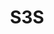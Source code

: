 ---
title: "S3S"
description: "5MP+5MP HD Indoor Dual-lens PT Wi-Fi Camera"
image: "/images/pandas/PandaS (1).png"
images:
  - url: "/images/pandas/PandaS (1).png"
    caption: "Front view"
features:
  - Fixed camera and PT camera integration, dual channels with one IP, look at overall situation and consider details at the same time
  - Ultra 265, H.265, H.264
  - Support digital WDR (Wide Dynamic Range)
  - Built-in Mic & Speaker, support two-way audio, offer better interaction
  - Support sound and light warning, makes warning and alarming more noticeable
  - Smart IR, up to 10m (33ft) IR and 10m (33ft) warm light distance, suitable for more scenes
  - IR & warm light illumination to deal with different scenes and achieve full-color illumination
  - Supports 512 GB Micro SD card
  - Wi-Fi connection and easy installation
specifications: 
  Sensor: 1/3.0" progressive scan, 5.0 megapixel, CMOS
  Minimum Illumination: Colour:- 0.01 lux (F2.0, AGC ON); 0 lux with IR
  Day/Night: IR-cut filter with auto switch (ICR)
  Shutter: Auto/Manual, shutter time:- 1s ~ 1/100000s
  WDR: DWDR
  Lens Type: 4.0mm@F2.0
  Digital Zoom: 4X
  Iris: Fixed
  Field of View (H): 79.0°
  Field of View (V): 42.3°
  Field of View (D): 85.1°
  DORI Distance (Lens): 4.0 mm
  DORI Distance (Detect): 90 m (295.3 ft)
  DORI Distance (Observe): 36.0 m (118.1 ft)
  DORI Distance (Recognize): 18.0 m (59.1 ft)
  DORI Distance (Identify): 9.0 m (29.5 ft)
  IR Range: Up to 10m (33ft)
  Warm Light Range: Up to 10m (33ft)
  Wavelength: 850nm
  IR On/Off Control: Auto/Manual
  Video Compression: Ultra 265, H.265, H.264
  Frame Rate: Main Stream:- 5MP (2880*1620), Max 15fps; 4MP (2560*1440), Max 15fps; 3MP (2304*1296), Max 15fps; 2MP (1920*1080), Max 15fps; Sub Stream:- 720P (1280*720), Max 15fps; D1 (720*576), Max 15fps; 640*360, Max 15fps
  Video Bit Rate: 128 Kbps~2048 Kbps
  ROI: Up to 4 areas
  Video Stream: Dual streams
  OSD: Up to 4 OSDs
  Privacy Mask: Support (Only NVR)
  White Balance: Auto/Outdoor/Fine Tune/Sodium Lamp/Locked/Auto2
  Digital Noise Reduction: 2D/3D DNR
  Smart IR: Support
  Flip: Normal/Flip Vertical/Flip Horizontal/180°
  HLC: N/A
  BLC: Support
  Defog: Digital Defog
  Basic Detection: Motion detection, Ultra motion detection (pedestrian/motor vehicle/pet), Loud Sound Detection, Crying detection, Tampering alarm
  Auto Tracking: Support
  General Function: IP address filtering, Access policy, ARP protection, RTSP authentication, User authentication, HTTP authentication
  Audio Compression: G.711U, G.711A
  Audio Bitrate: 64 Kbps
  Two-way Audio: Support
  Suppression: Support
  Sampling Rate: 8 kHz
  Edge Storage: Micro SD, up to 512 GB
  Network Storage: ANR
  Wi-Fi: 2.4G Wi-Fi (IEEE802.11b/g/n/ax), built-in antenna
  Protocols: IPv4, TCP, UDP, DHCP, RTSP, DNS, DDNS, NTP, HTTP
  Compatible Integration: API
  Client: Uniarch Client, Uniarch APP
  Web Browser: Plug-in required live view:- IE 10 and above, Chrome 45 and above, Firefox 52 and above, Edge 79 and above
  Wireless Standards: IEEE802.11b/g/n/ax
  Frequency Range: 2.4 GHz ~ 2.4835 GHz
  Channel Bandwidth: 20/40 MHz Support
  Modulation Mode: 802.11b:- CCK; 802.11g/n:- OFDM; 802.11ax:- OFDMA
  Security: 64/128-bit WEP, WPA-PSK/WPA2-PSK
  Transmit Power: 802.11b:- 17±1.5dBm @11Mbps; 802.11g:- 16±1.5dBm @54Mbps; 802.11n:- 16±1.5dBm @MCS7; 802.11ax:- 16±1.5dBm @MCS9
  Receive Sensitivity: 802.11b:- -76dBm @11Mbps (Typical); 802.11g:- -65dBm @54Mbps (Typical); 802.11n:- -61dBm @MCS7,HT40(Typical); 802.11ax:- -54dBm @MCS9,HE40(Typical)
  Transmission Rate: 802.11b:- 11Mbps; 802.11g:- 54Mbps; 802.11n:- up to 150Mbps; 802.11ax:- up to 270Mbps
  Pan Range: 0° ~ 355°
  Pan Speed: 17°/s ~ 50°/s (Preset speed:- 50°/s)
  Tilt Range: -15° ~ 90°
  Tilt Speed: 17°/s ~ 50°/s (Preset speed:- 50°/s)
  Number of Presets: 20
  Built-in Mic: Support
  Built-in Speaker: Support
  WIFI: Support
  Network: 1 * RJ45 10M/100M Base-TX Ethernet
  EMC: CE EMC (EN 55032,EN 61000-3-3,EN IEC 61000-3-2,EN 55035)
  FCC: FCC 47 CFR part15 B
  RF: FCC ID (FCC CFR 47 part15 C)
  CE RED: EN 301 489-1, EN 301 489-17, EN 300 328, EN 62311
  Safety: CE LVD (EN 62368-1)
  Environment: CE-RoHS (2011/65/EU;(EU)2015/863); WEEE (2012/19/EU)
  Power: DC 5V/1.5A, USB type-C interface
  Dimensions: Φ80 x 127mm (Ø3.1” x 4.8”)
  Weight: 0.22kg(0.49lb)
  Working Environment: -10℃~50℃(-14°F ~ 122°F)，Humidity:- ≤95% RH (non-condensing)
  Storage Environment: -10℃~50℃(-14°F ~ 122°F)，Humidity:- ≤95% RH (non-condensing)
  Surge Protection: N/A
  Reset Button: Support
  LED indicator: 1, red/blue
---